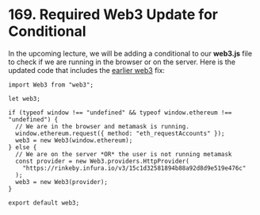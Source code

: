# 169. Required Web3 Update for Conditional

In the upcoming lecture, we will be adding a conditional to our **web3.js** file to check if we are running in the browser or on the server. Here is the updated code that includes the [earlier web3](163_Required-Web3-Update-Do_Not_Skip.md) fix:

```
import Web3 from "web3";
 
let web3;
 
if (typeof window !== "undefined" && typeof window.ethereum !== "undefined") {
  // We are in the browser and metamask is running.
  window.ethereum.request({ method: "eth_requestAccounts" });
  web3 = new Web3(window.ethereum);
} else {
  // We are on the server *OR* the user is not running metamask
  const provider = new Web3.providers.HttpProvider(
    "https://rinkeby.infura.io/v3/15c1d32581894b88a92d8d9e519e476c"
  );
  web3 = new Web3(provider);
}
 
export default web3;
```